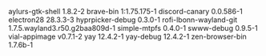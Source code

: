 aylurs-gtk-shell 1.8.2-2
brave-bin 1:1.75.175-1
discord-canary 0.0.586-1
electron28 28.3.3-3
hyprpicker-debug 0.3.0-1
rofi-lbonn-wayland-git 1.7.5.wayland3.r50.g2baa809d-1
simple-mtpfs 0.4.0-1
swww-debug 0.9.5-1
vial-appimage v0.7.1-2
yay 12.4.2-1
yay-debug 12.4.2-1
zen-browser-bin 1.7.6b-1
